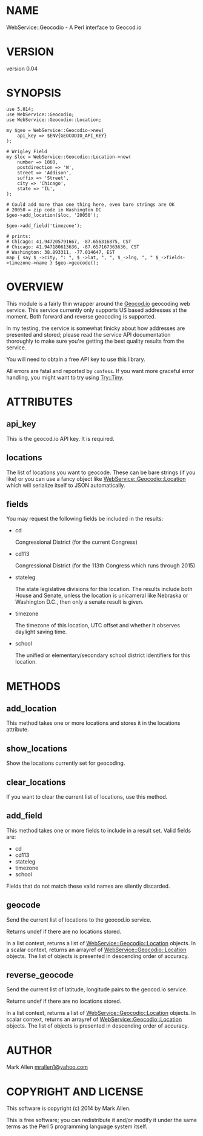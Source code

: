 # NAME

WebService::Geocodio - A Perl interface to Geocod.io

# VERSION

version 0.04

# SYNOPSIS

    use 5.014;
    use WebService::Geocodio;
    use WebService::Geocodio::Location;

    my $geo = WebService::Geocodio->new(
        api_key => $ENV{GEOCODIO_API_KEY}
    );

    # Wrigley Field
    my $loc = WebService::Geocodio::Location->new(
        number => 1060,
        postdirection => 'W',
        street => 'Addison',
        suffix => 'Street',
        city => 'Chicago',
        state => 'IL',
    );

    # Could add more than one thing here, even bare strings are OK
    # 20050 = zip code in Washington DC
    $geo->add_location($loc, '20050');

    $geo->add_field('timezone');

    # prints:
    # Chicago: 41.947205791667, -87.656316875, CST
    # Chicago: 41.947180613636, -87.657167363636, CST
    # Washington: 38.893311, -77.014647, EST
    map { say $_->city, ": ", $_->lat, ", ", $_->lng, ", " $_->fields->timezone->name } $geo->geocode();

# OVERVIEW

This module is a fairly thin wrapper around the [Geocod.io](http://geocod.io)
geocoding web service.  This service currently only supports US based addresses
at the moment.  Both forward and reverse geocoding is supported. 

In my testing, the service is somewhat finicky about how addresses are
presented and stored; please read the service API documentation thoroughly 
to make sure you're getting the best quality results from the service.

You will need to obtain a free API key to use this library.

All errors are fatal and reported by `confess`.  If you want more graceful
error handling, you might want to try using [Try::Tiny](http://search.cpan.org/perldoc?Try::Tiny).

# ATTRIBUTES

## api\_key

This is the geocod.io API key. It is required.

## locations

The list of locations you want to geocode.  These can be bare strings (if you like) or
you can use a fancy object like [WebService::Geocodio::Location](http://search.cpan.org/perldoc?WebService::Geocodio::Location) which will serialize
itself to JSON automatically.

## fields

You may request the following fields be included in the results:

- cd

    Congressional District (for the current Congress)

- cd113

    Congressional District (for the 113th Congress which runs through 2015)

- stateleg

    The state legislative divisions for this location. The results include both
    House and Senate, unless the location is unicameral like Nebraska or Washington
    D.C., then only a senate result is given.

- timezone

    The timezone of this location, UTC offset and whether it observes daylight
    saving time.

- school

    The unified or elementary/secondary school district identifiers for this location.

# METHODS

## add\_location

This method takes one or more locations and stores it in the locations attribute.

## show\_locations

Show the locations currently set for geocoding.

## clear\_locations

If you want to clear the current list of locations, use this method.

## add\_field

This method takes one or more fields to include in a result set. Valid fields are:

- cd
- cd113
- stateleg
- timezone
- school

Fields that do not match these valid names are silently discarded. 

## geocode

Send the current list of locations to the geocod.io service.

Returns undef if there are no locations stored.

In a list context, returns a list of [WebService::Geocodio::Location](http://search.cpan.org/perldoc?WebService::Geocodio::Location) objects.
In a scalar context, returns an arrayref of [WebService::Geocodio::Location](http://search.cpan.org/perldoc?WebService::Geocodio::Location)
objects. The list of objects is presented in descending order of accuracy.

## reverse\_geocode

Send the current list of latitude, longitude pairs to the geocod.io service.

Returns undef if there are no locations stored.

In a list context, returns a list of [WebService::Geocodio::Location](http://search.cpan.org/perldoc?WebService::Geocodio::Location) objects.
In scalar context, returns an arrayref of [WebService::Geocodio::Location](http://search.cpan.org/perldoc?WebService::Geocodio::Location) 
objects.  The list of objects is presented in descending order of accuracy.

# AUTHOR

Mark Allen <mrallen1@yahoo.com>

# COPYRIGHT AND LICENSE

This software is copyright (c) 2014 by Mark Allen.

This is free software; you can redistribute it and/or modify it under
the same terms as the Perl 5 programming language system itself.
